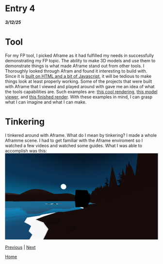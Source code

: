 # Entry 4
##### 3/12/25

# Tool

For my FP tool, I picked Aframe as it had fulfilled my needs in successfully demonstrating my FP topic. The ability to make 3D models and use them to demonstrate things is what made Aframe stand out from other tools. I Thoroughly looked through Afram and found it interesting to build with. Since it is [built on HTML and a bit of Javascript](https://aframe.io/docs/1.7.0/introduction/), it will be tedious to make things look at least properly working. Some of the projects that were built with Aframe that I viewed and played around with gave me an idea of what the tools capabilities are. Such examples are: [this cool rendering](https://aframe.io/examples/showcase/webgpu/), [this model viewer](https://aframe.io/examples/showcase/modelviewer/), and [this finished render](https://aframe.io/examples/showcase/post-processing/). With these examples in mind, I can grasp what I can imagine and what I can make.

# Tinkering
I tinkered around with Aframe. What do I mean by tinkering? I made a whole Aframme scene. I had to get familiar with the Aframe enviroment so I watched a few videos and watched some guides. What I was able to accomplish was this: ![Scene](scene.png)


[Previous](entry03.md) | [Next](entry05.md)

[Home](../README.md)
